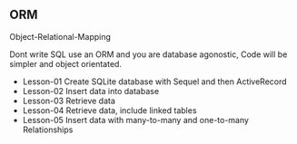 ORM
---  

Object-Relational-Mapping

Dont write SQL use an ORM and you are database agonostic, Code will be simpler and object orientated. 

* Lesson-01 Create SQLite database with Sequel and then ActiveRecord 
* Lesson-02 Insert data into database
* Lesson-03 Retrieve data 
* Lesson-04 Retrieve data, include linked tables
* Lesson-05 Insert data with many-to-many and one-to-many Relationships

